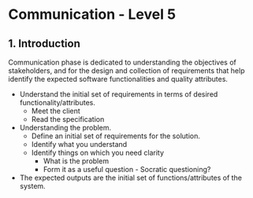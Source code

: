 # Communication - Level 5

## 1. Introduction

Communication phase is dedicated to understanding the objectives of stakeholders, and for the design and collection of requirements that help identify the expected software functionalities and quality attributes.

- Understand the initial set of requirements in terms of desired functionality/attributes.
  - Meet the client
  - Read the specification
- Understanding the problem.
  - Define an initial set of requirements for the solution.
  - Identify what you understand
  - Identify things on which you need clarity  
    - What is the problem
    - Form it as a useful question - Socratic questioning?  
- The expected outputs are the initial set of functions/attributes of the system.
